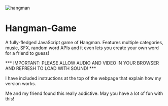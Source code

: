 ![hangman](https://user-images.githubusercontent.com/68791163/135513858-314d308b-f11d-4f2b-a4d9-451d7249a6c3.PNG)

# Hangman-Game
A fully-fledged JavaScript game of Hangman. Features multiple categories, music, SFX, random word APIs and it even lets you create your own word for a friend to guess!

*** IMPORTANT: PLEASE ALLOW AUDIO AND VIDEO IN YOUR BROWSER AND REFRESH TO LOAD WITH SOUND! ***

I have included instructions at the top of the webpage that explain how my version works.

Me and my friend found this really addictive.
May you have a lot of fun with this!
